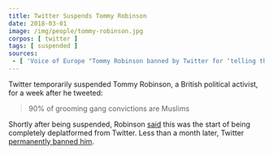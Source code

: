 ```yaml
---
title: Twitter Suspends Tommy Robinson
date: 2018-03-01
image: /img/people/tommy-robinson.jpg
corpos: [ twitter ]
tags: [ suspended ]
sources:
 - [ 'Voice of Europe "Tommy Robinson banned by Twitter for ‘telling the truth’ about grooming gangs" (1 Mar 2018)', 'archive.vn/4QPZI' ]
---
```


Twitter temporarily suspended Tommy Robinson, a British political activist, for
a week after he tweeted:
> 90% of grooming gang convictions are Muslims

Shortly after being suspended, Robinson
[said](https://archive.vn/4QPZI#selection-439.0-443.230) this was the start of
being completely deplatformed from Twitter. Less than a month later, Twitter
[permanently banned him](/e/twitter-bans-tommy-robinson/).
